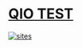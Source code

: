 ﻿# [QIO TEST](https://github.com/OS-Q/M03T)

[![sites](http://182.61.61.133/link/resources/OSQ.png)](http://www.OS-Q.com)

